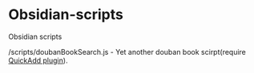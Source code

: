 # Obsidian-scripts
Obsidian scripts

/scripts/doubanBookSearch.js - Yet another douban book scirpt(require [QuickAdd plugin](https://github.com/chhoumann/quickadd)).
